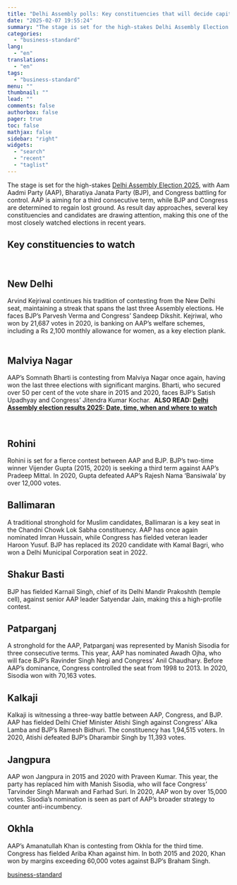 ```yaml
---
title: "Delhi Assembly polls: Key constituencies that will decide capital's fate"
date: "2025-02-07 19:55:24"
summary: "The stage is set for the high-stakes Delhi Assembly Election 2025, with Aam Aadmi Party (AAP), Bharatiya Janata Party (BJP), and Congress battling for control. AAP is aiming for a third consecutive term, while BJP and Congress are determined to regain lost ground. As result day approaches, several key constituencies..."
categories:
  - "business-standard"
lang:
  - "en"
translations:
  - "en"
tags:
  - "business-standard"
menu: ""
thumbnail: ""
lead: ""
comments: false
authorbox: false
pager: true
toc: false
mathjax: false
sidebar: "right"
widgets:
  - "search"
  - "recent"
  - "taglist"
---
```


The stage is set for the high-stakes [Delhi Assembly Election 2025](https://www.business-standard.com/elections/delhi-elections), with Aam Aadmi Party (AAP), Bharatiya Janata Party (BJP), and Congress battling for control. AAP is aiming for a third consecutive term, while BJP and Congress are determined to regain lost ground. As result day approaches, several key constituencies and candidates are drawing attention, making this one of the most closely watched elections in recent years.
 

**Key constituencies to watch**
-------------------------------

 

**New Delhi**
-------------

Arvind Kejriwal continues his tradition of contesting from the New Delhi seat, maintaining a streak that spans the last three Assembly elections. He faces BJP’s Parvesh Verma and Congress’ Sandeep Dikshit. Kejriwal, who won by 21,687 votes in 2020, is banking on AAP’s welfare schemes, including a Rs 2,100 monthly allowance for women, as a key election plank. 
 

**Malviya Nagar**
-----------------

AAP’s Somnath Bharti is contesting from Malviya Nagar once again, having won the last three elections with significant margins. Bharti, who secured over 50 per cent of the vote share in 2015 and 2020, faces BJP’s Satish Upadhyay and Congress’ Jitendra Kumar Kochar. 
**ALSO READ: [Delhi Assembly election results 2025: Date, time, when and where to watch](/elections/delhi-elections/delhi-assembly-election-2025-results-date-time-where-to-watch-125020701121_1.html)**

 

**Rohini**
----------

Rohini is set for a fierce contest between AAP and BJP. BJP’s two-time winner Vijender Gupta (2015, 2020) is seeking a third term against AAP’s Pradeep Mittal. In 2020, Gupta defeated AAP’s Rajesh Nama ‘Bansiwala’ by over 12,000 votes.
 

**Ballimaran**
--------------

A traditional stronghold for Muslim candidates, Ballimaran is a key seat in the Chandni Chowk Lok Sabha constituency. AAP has once again nominated Imran Hussain, while Congress has fielded veteran leader Haroon Yusuf. BJP has replaced its 2020 candidate with Kamal Bagri, who won a Delhi Municipal Corporation seat in 2022.
 

**Shakur Basti**
----------------

BJP has fielded Karnail Singh, chief of its Delhi Mandir Prakoshth (temple cell), against senior AAP leader Satyendar Jain, making this a high-profile contest.
 

**Patparganj**
--------------

A stronghold for the AAP, Patparganj was represented by Manish Sisodia for three consecutive terms. This year, AAP has nominated Awadh Ojha, who will face BJP’s Ravinder Singh Negi and Congress’ Anil Chaudhary. Before AAP’s dominance, Congress controlled the seat from 1998 to 2013. In 2020, Sisodia won with 70,163 votes.
 

**Kalkaji**
-----------

Kalkaji is witnessing a three-way battle between AAP, Congress, and BJP. AAP has fielded Delhi Chief Minister Atishi Singh against Congress’ Alka Lamba and BJP’s Ramesh Bidhuri. The constituency has 1,94,515 voters. In 2020, Atishi defeated BJP’s Dharambir Singh by 11,393 votes.
 

**Jangpura**
------------

AAP won Jangpura in 2015 and 2020 with Praveen Kumar. This year, the party has replaced him with Manish Sisodia, who will face Congress’ Tarvinder Singh Marwah and Farhad Suri. In 2020, AAP won by over 15,000 votes. Sisodia’s nomination is seen as part of AAP’s broader strategy to counter anti-incumbency.
 

**Okhla**
---------

AAP’s Amanatullah Khan is contesting from Okhla for the third time. Congress has fielded Ariba Khan against him. In both 2015 and 2020, Khan won by margins exceeding 60,000 votes against BJP’s Braham Singh.

[business-standard](https://www.business-standard.com/elections/delhi-elections/delhi-election-2025-key-constituencies-candidates-aap-bjp-congress-125020701257_1.html)
